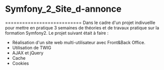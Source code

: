 # Symfony_2_Site_d-annonce
===========================
Dans le cadre d'un projet indivuellle pour mettre en pratique 3 semaines de théories et de travaux pratique sur la formation Symfony2. Le projet suivant était à faire : 
  - Réalisation d'un site web multi-utilisateur avec Front&amp;Back Office.
  - Utilisation de TWIG
  - AJAX et jQuery
  - Cache
  - Cookies
